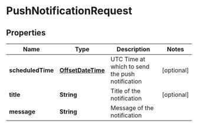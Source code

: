 
# PushNotificationRequest

## Properties
Name | Type | Description | Notes
------------ | ------------- | ------------- | -------------
**scheduledTime** | [**OffsetDateTime**](OffsetDateTime.md) | UTC Time at which to send the push notification |  [optional]
**title** | **String** | Title of the notification |  [optional]
**message** | **String** | Message of the notification | 



